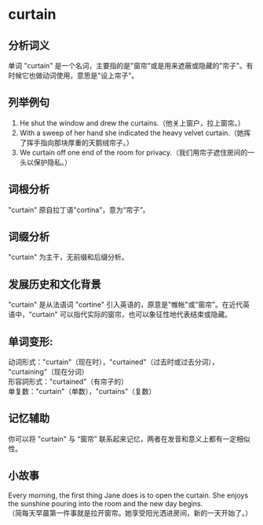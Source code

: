 # curtain

## 分析词义

  

单词 "curtain" 是一个名词，主要指的是"窗帘"或是用来遮蔽或隐藏的"帘子"。有时候它也做动词使用，意思是"设上帘子"。

  

## 列举例句

  

1.  He shut the window and drew the curtains.（他关上窗户，拉上窗帘。）
2.  With a sweep of her hand she indicated the heavy velvet curtain.（她挥了挥手指向那块厚重的天鹅绒帘子。）
3.  We curtain off one end of the room for privacy.（我们用帘子遮住房间的一头以保护隐私。）

  

## 词根分析

  

"curtain" 原自拉丁语"cortina"，意为“帘子”。

  

## 词缀分析

  

"curtain" 为主干，无前缀和后缀分析。

  

## 发展历史和文化背景

  

"curtain" 是从法语词 "cortine" 引入英语的，原意是"帷帐"或"窗帘"。在近代英语中，"curtain" 可以指代实际的窗帘，也可以象征性地代表结束或隐藏。

  

## 单词变形:

  

动词形式："curtain"（现在时），"curtained"（过去时或过去分词）， "curtaining"（现在分词）  
形容詞形式："curtained"（有帘子的）  
单复数："curtain"（单数），"curtains"（复数）

  

## 记忆辅助

  

你可以将 "curtain" 与 “窗帘” 联系起来记忆，两者在发音和意义上都有一定相似性。

  

## 小故事

  

Every morning, the first thing Jane does is to open the curtain. She enjoys the sunshine pouring into the room and the new day begins.  
（简每天早晨第一件事就是拉开窗帘。她享受阳光洒进房间，新的一天开始了。）
